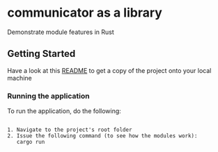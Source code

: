 # communicator as a library
Demonstrate module features in Rust

## Getting Started

Have a look at this [README](https://github.com/joesan/rust-projects/blob/master/README.md) to get a copy of the 
project onto your local machine

### Running the application

To run the application, do the following:

```

1. Navigate to the project's root folder
2. Issue the following command (to see how the modules work):
   cargo run
```
